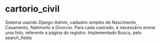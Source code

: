# cartorio_civil
Sistema usando Django-Admin, cadastro simples de Nascimento, Casamento, Natimorto e Divorcio.
Para cada castrado, é necessário enviar uma foto, referente a página do registro.
Implementado Busca, pelo search_fields
